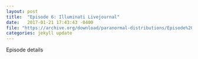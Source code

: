 ```yaml
---
layout: post
title:  "Episode 6: Illuminati Livejournal"
date:   2017-01-21 17:43:43 -0400
file: "https://archive.org/download/paranormal-distributions/Episode%206%20-%20Illuminati%20Livejournal.mp3"
categories: jekyll update
---
```

Episode details